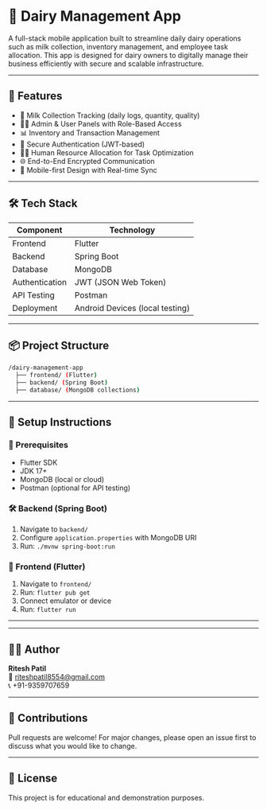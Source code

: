 
# 🐄 Dairy Management App

A full-stack mobile application built to streamline daily dairy operations such as milk collection, inventory management, and employee task allocation. This app is designed for dairy owners to digitally manage their business efficiently with secure and scalable infrastructure.

---

## 🚀 Features

- 🥛 Milk Collection Tracking (daily logs, quantity, quality)
- 👨‍💼 Admin & User Panels with Role-Based Access
- 📊 Inventory and Transaction Management
- 🔐 Secure Authentication (JWT-based)
- 🧑‍🔧 Human Resource Allocation for Task Optimization
- 🌐 End-to-End Encrypted Communication
- 📱 Mobile-first Design with Real-time Sync

---

## 🛠️ Tech Stack

| Component     | Technology        |
|---------------|-------------------|
| Frontend      | Flutter            |
| Backend       | Spring Boot        |
| Database      | MongoDB            |
| Authentication| JWT (JSON Web Token) |
| API Testing   | Postman            |
| Deployment    | Android Devices (local testing)

---

## 📦 Project Structure

```bash
/dairy-management-app
  ├── frontend/ (Flutter)
  ├── backend/ (Spring Boot)
  ├── database/ (MongoDB collections)
```

---

## 🧪 Setup Instructions

### 🔧 Prerequisites
- Flutter SDK
- JDK 17+
- MongoDB (local or cloud)
- Postman (optional for API testing)

### 🛠️ Backend (Spring Boot)
1. Navigate to `backend/`
2. Configure `application.properties` with MongoDB URI
3. Run: `./mvnw spring-boot:run`

### 📱 Frontend (Flutter)
1. Navigate to `frontend/`
2. Run: `flutter pub get`
3. Connect emulator or device
4. Run: `flutter run`

---


---

## 🙋‍♂️ Author

**Ritesh Patil**  
📧 riteshpatil8554@gmail.com  
📞 +91-9359707659  

---

## 🤝 Contributions

Pull requests are welcome! For major changes, please open an issue first to discuss what you would like to change.

---

## 📄 License

This project is for educational and demonstration purposes.
